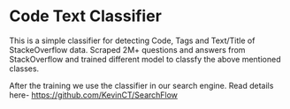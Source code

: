 # Code Text Classifier

This is a simple classifier for detecting Code, Tags and Text/Title of StackeOverflow data. Scraped 2M+ questions and answers from StackOverflow and trained different model to classfy the above mentioned classes.

After the training we use the classifier in our search engine. Read details here- https://github.com/KevinCT/SearchFlow

